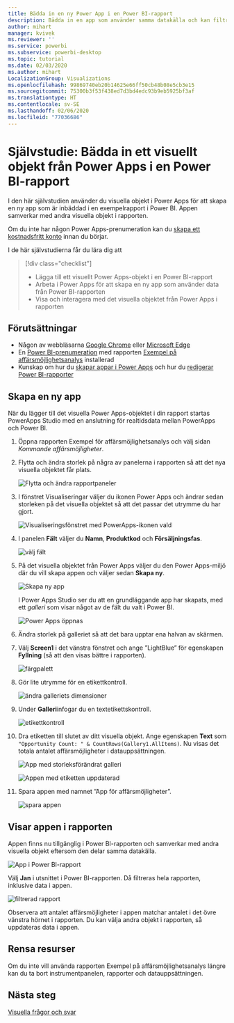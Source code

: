 ```yaml
---
title: Bädda in en ny Power App i en Power BI-rapport
description: Bädda in en app som använder samma datakälla och kan filtreras som andra rapportobjekt
author: mihart
manager: kvivek
ms.reviewer: ''
ms.service: powerbi
ms.subservice: powerbi-desktop
ms.topic: tutorial
ms.date: 02/03/2020
ms.author: mihart
LocalizationGroup: Visualizations
ms.openlocfilehash: 99869740eb20b14625e66ff50cb48b08e5cb3e15
ms.sourcegitcommit: 75300b3f53f438ed7d3bd4edc93b9eb5925bf3af
ms.translationtype: HT
ms.contentlocale: sv-SE
ms.lasthandoff: 02/06/2020
ms.locfileid: "77036686"
---
```

# <a name="tutorial-embed-a-power-apps-visual-in-a-power-bi-report"></a>Självstudie: Bädda in ett visuellt objekt från Power Apps i en Power BI-rapport

I den här självstudien använder du visuella objekt i Power Apps för att skapa en ny app som är inbäddad i en exempelrapport i Power BI. Appen samverkar med andra visuella objekt i rapporten.

Om du inte har någon Power Apps-prenumeration kan du [skapa ett kostnadsfritt konto](https://web.powerapps.com/signup?redirect=marketing&email=) innan du börjar.

I de här självstudierna får du lära dig att
> [!div class="checklist"]
> * Lägga till ett visuellt Power Apps-objekt i en Power BI-rapport
> * Arbeta i Power Apps för att skapa en ny app som använder data från Power BI-rapporten
> * Visa och interagera med det visuella objektet från Power Apps i rapporten

## <a name="prerequisites"></a>Förutsättningar

* Någon av webbläsarna [Google Chrome](https://www.google.com/chrome/browser/) eller [Microsoft Edge](https://www.microsoft.com/windows/microsoft-edge)
* En [Power BI-prenumeration](https://docs.microsoft.com/power-bi/service-self-service-signup-for-power-bi) med rapporten [Exempel på affärsmöjlighetsanalys](https://docs.microsoft.com/power-bi/sample-opportunity-analysis#get-the-content-pack-for-this-sample) installerad
* Kunskap om hur du [skapar appar i Power Apps](https://docs.microsoft.com/powerapps/maker/canvas-apps/data-platform-create-app-scratch) och hur du [redigerar Power BI-rapporter](https://docs.microsoft.com/power-bi/service-the-report-editor-take-a-tour)



## <a name="create-a-new-app"></a>Skapa en ny app
När du lägger till det visuella Power Apps-objektet i din rapport startas PowerApps Studio med en anslutning för realtidsdata mellan PowerApps och Power BI.

1. Öppna rapporten Exempel för affärsmöjlighetsanalys och välj sidan *Kommande affärsmöjligheter*. 


2. Flytta och ändra storlek på några av panelerna i rapporten så att det nya visuella objektet får plats.

    ![Flytta och ändra rapportpaneler](media/power-bi-visualization-powerapp/power-bi-report-page.jpg)

2. I fönstret Visualiseringar väljer du ikonen Power Apps och ändrar sedan storleken på det visuella objektet så att det passar det utrymme du har gjort.

    ![Visualiseringsfönstret med PowerApps-ikonen vald](media/power-bi-visualization-powerapp/power-bi-powerapps-icon.jpg)

3. I panelen **Fält** väljer du **Namn**, **Produktkod** och **Försäljningsfas**. 

    ![välj fält](media/power-bi-visualization-powerapp/power-bi-fields.jpg)

4. På det visuella objektet från Power Apps väljer du den Power Apps-miljö där du vill skapa appen och väljer sedan **Skapa ny**.

    ![Skapa ny app](media/power-bi-visualization-powerapp/power-bi-create-new-powerapp.png)

    I Power Apps Studio ser du att en grundläggande app har skapats, med ett *galleri* som visar något av de fält du valt i Power BI.

    ![Power Apps öppnas](media/power-bi-visualization-powerapp/power-bi-power-app.png)

5.  Ändra storlek på galleriet så att det bara upptar ena halvan av skärmen. 

6. Välj **Screen1** i det vänstra fönstret och ange ”LightBlue” för egenskapen **Fyllning** (så att den visas bättre i rapporten).

    ![färgpalett](media/power-bi-visualization-powerapp/power-bi-powerapps-fill.png)

6. Gör lite utrymme för en etikettkontroll. 

    ![ändra galleriets dimensioner](media/power-bi-visualization-powerapp/power-bi-powerapps-gallery.png)


8. Under **Galleri**infogar du en textetikettskontroll.

   ![etikettkontroll](media/power-bi-visualization-powerapp/power-bi-label.png)

7. Dra etiketten till slutet av ditt visuella objekt. Ange egenskapen **Text** som `"Opportunity Count: " & CountRows(Gallery1.AllItems)`. Nu visas det totala antalet affärsmöjligheter i datauppsättningen.

    ![App med storleksförändrat galleri](media/power-bi-visualization-powerapp/power-bi-power-app-label.png)

    ![Appen med etiketten uppdaterad](media/power-bi-visualization-powerapp/power-bi-label-live.png)

7. Spara appen med namnet ”App för affärsmöjligheter”. 

    ![spara appen](media/power-bi-visualization-powerapp/power-bi-save-powerapp.png)


## <a name="view-the-app-in-the-report"></a>Visar appen i rapporten
Appen finns nu tillgänglig i Power BI-rapporten och samverkar med andra visuella objekt eftersom den delar samma datakälla.

![App i Power BI-rapport](media/power-bi-visualization-powerapp/power-bi-powerapps-visual.png)

Välj **Jan** i utsnittet i Power BI-rapporten. Då filtreras hela rapporten, inklusive data i appen.

![filtrerad rapport](media/power-bi-visualization-powerapp/power-bi-last.png)

Observera att antalet affärsmöjligheter i appen matchar antalet i det övre vänstra hörnet i rapporten. Du kan välja andra objekt i rapporten, så uppdateras data i appen.


## <a name="clean-up-resources"></a>Rensa resurser
Om du inte vill använda rapporten Exempel på affärsmöjlighetsanalys längre kan du ta bort instrumentpanelen, rapporter och datauppsättningen.


## <a name="next-steps"></a>Nästa steg
[Visuella frågor och svar](power-bi-visualization-types-for-reports-and-q-and-a.md)